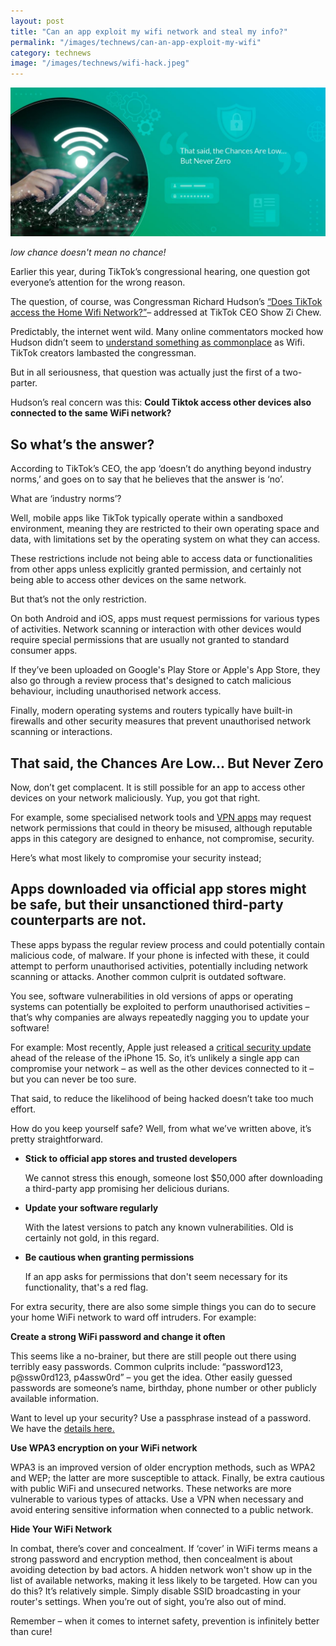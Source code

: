 ```yaml
---
layout: post
title: "Can an app exploit my wifi network and steal my info?"
permalink: "/images/technews/can-an-app-exploit-my-wifi"
category: technews
image: "/images/technews/wifi-hack.jpeg"
---
```


![Dave the Daveloper](/images/technews/wifi-hack.jpeg)

*low chance doesn't mean no chance!* 

Earlier this year, during TikTok’s congressional hearing, one question got everyone’s attention for the wrong reason. 

The question, of course, was Congressman Richard Hudson’s  [“Does TikTok access the Home Wifi Network?”](https://www.youtube.com/watch?v=cuCk4ofsTkM)– addressed at TikTok CEO Show Zi Chew.

Predictably, the internet went wild. Many online commentators mocked how Hudson didn’t seem to [understand something as commonplace](https://edition.cnn.com/2023/03/25/tech/tiktok-user-reaction-hearing/index.html) as Wifi.  TikTok creators lambasted the congressman.

But in all seriousness, that question was actually just the first of a two-parter. 

Hudson’s real concern was this: **Could Tiktok access other devices also connected to the same WiFi network?**

## So what’s the answer? 
According to TikTok’s CEO, the app ‘doesn’t do anything beyond industry norms,’ and goes on to say that he believes that the answer is ‘no’. 

What are ‘industry norms’? 

Well, mobile apps like TikTok typically operate within a sandboxed environment, meaning they are restricted to their own operating space and data, with limitations set by the operating system on what they can access. 

These restrictions include not being able to access data or functionalities from other apps unless explicitly granted permission, and certainly not being able to access other devices on the same network.

But that’s not the only restriction. 

On both Android and iOS, apps must request permissions for various types of activities. Network scanning or interaction with other devices would require special permissions that are usually not granted to standard consumer apps. 

If they’ve been uploaded on Google's Play Store or Apple's App Store, they also go through a review process that's designed to catch malicious behaviour, including unauthorised network access.

Finally, modern operating systems and routers typically have built-in firewalls and other security measures that prevent unauthorised network scanning or interactions.

## That said, the Chances Are Low… But Never Zero

Now, don’t get complacent. It is still possible for an app to access other devices on your network maliciously. Yup, you got that right.  

For example, some specialised network tools and [VPN apps](https://www.tech.gov.sg/media/technews/this-is-why-you-need-a-vpn) may request network permissions that could in theory be misused, although reputable apps in this category are designed to enhance, not compromise, security.

Here’s what most likely to compromise your security instead; 

## Apps downloaded via official app stores might be safe, but their unsanctioned third-party counterparts are not. 

These apps bypass the regular review process and could potentially contain malicious code, of malware. If your phone is infected with these, it could attempt to perform unauthorised activities, potentially including network scanning or attacks.
Another common culprit is outdated software. 

You see, software vulnerabilities in old versions of apps or operating systems can potentially be exploited to perform unauthorised activities – that’s why companies are always repeatedly nagging you to update your software! 

For example: Most recently, Apple just released a [critical security update](https://www.cnet.com/tech/mobile/apple-releases-new-security-update-ahead-of-iphone-event/) ahead of the release of the iPhone 15.
So, it’s unlikely a single app can compromise your network – as well as the other devices connected to it – but you can never be too sure. 

That said, to reduce the likelihood of being hacked doesn’t take too much effort. 

How do you keep yourself safe? 
Well, from what we’ve written above, it’s pretty straightforward. 

- **Stick to official app stores and trusted developers**
  
  We cannot stress this enough, someone lost $50,000 after downloading a third-party app promising her delicious durians.
  
- **Update your software regularly**
  
  With the latest versions to patch any known vulnerabilities. Old is certainly not gold, in this regard.
  
- **Be cautious when granting permissions**
  
   If an app asks for permissions that don't seem necessary for its functionality, that's a red flag.

For extra security, there are also some simple things you can do to secure your home WiFi network to ward off intruders. For example: 

**Create a strong WiFi password and change it often**

This seems like a no-brainer, but there are still people out there using terribly easy passwords. Common culprits include: “password123, p@ssw0rd123, p4assw0rd” – you get the idea. Other easily guessed passwords are someone’s name, birthday, phone number or other publicly available information. 

Want to level up your security? Use a passphrase instead of a password. We have the [details here.](https://www.tech.gov.sg/media/technews/why-passphases-are-much-more-secure-than-passwords)

**Use WPA3 encryption on your WiFi network**

WPA3 is an improved version of older encryption methods, such as WPA2 and WEP; the latter are more susceptible to attack.
Finally, be extra cautious with public WiFi and unsecured networks. These networks are more vulnerable to various types of attacks. Use a VPN when necessary and avoid entering sensitive information when connected to a public network.

**Hide Your WiFi Network**

In combat, there’s cover and concealment. 
If ‘cover’ in WiFi terms means a strong password and encryption method, then concealment is about avoiding detection by bad actors. A hidden network won't show up in the list of available networks, making it less likely to be targeted.
How can you do this? It’s relatively simple. Simply disable SSID broadcasting in your router's settings. When you’re out of sight, you’re also out of mind.

Remember – when it comes to internet safety, prevention is infinitely better than cure! 
